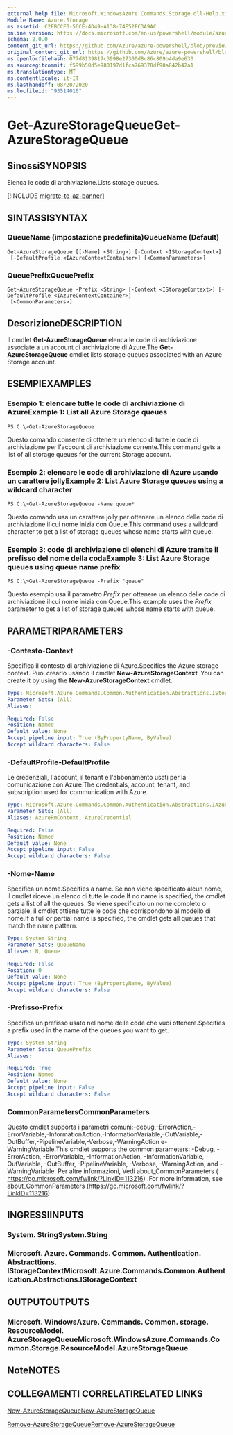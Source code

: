 ```yaml
---
external help file: Microsoft.WindowsAzure.Commands.Storage.dll-Help.xml
Module Name: Azure.Storage
ms.assetid: C2EBCCF0-56CE-4D49-A138-74E52FC3A9AC
online version: https://docs.microsoft.com/en-us/powershell/module/azure.storage/get-azurestoragequeue
schema: 2.0.0
content_git_url: https://github.com/Azure/azure-powershell/blob/preview/src/Storage/Commands.Storage/help/Get-AzureStorageQueue.md
original_content_git_url: https://github.com/Azure/azure-powershell/blob/preview/src/Storage/Commands.Storage/help/Get-AzureStorageQueue.md
ms.openlocfilehash: 077d8139817c3998e27300d8c86c809b4da9e630
ms.sourcegitcommit: f599b50d5e980197d1fca769378df90a842b42a1
ms.translationtype: MT
ms.contentlocale: it-IT
ms.lasthandoff: 08/20/2020
ms.locfileid: "93514016"
---
```

# <span data-ttu-id="941ee-101">Get-AzureStorageQueue</span><span class="sxs-lookup"><span data-stu-id="941ee-101">Get-AzureStorageQueue</span></span>

## <span data-ttu-id="941ee-102">Sinossi</span><span class="sxs-lookup"><span data-stu-id="941ee-102">SYNOPSIS</span></span>
<span data-ttu-id="941ee-103">Elenca le code di archiviazione.</span><span class="sxs-lookup"><span data-stu-id="941ee-103">Lists storage queues.</span></span>

[!INCLUDE [migrate-to-az-banner](../../includes/migrate-to-az-banner.md)]

## <span data-ttu-id="941ee-104">SINTASSI</span><span class="sxs-lookup"><span data-stu-id="941ee-104">SYNTAX</span></span>

### <span data-ttu-id="941ee-105">QueueName (impostazione predefinita)</span><span class="sxs-lookup"><span data-stu-id="941ee-105">QueueName (Default)</span></span>
```
Get-AzureStorageQueue [[-Name] <String>] [-Context <IStorageContext>]
 [-DefaultProfile <IAzureContextContainer>] [<CommonParameters>]
```

### <span data-ttu-id="941ee-106">QueuePrefix</span><span class="sxs-lookup"><span data-stu-id="941ee-106">QueuePrefix</span></span>
```
Get-AzureStorageQueue -Prefix <String> [-Context <IStorageContext>] [-DefaultProfile <IAzureContextContainer>]
 [<CommonParameters>]
```

## <span data-ttu-id="941ee-107">Descrizione</span><span class="sxs-lookup"><span data-stu-id="941ee-107">DESCRIPTION</span></span>
<span data-ttu-id="941ee-108">Il cmdlet **Get-AzureStorageQueue** elenca le code di archiviazione associate a un account di archiviazione di Azure.</span><span class="sxs-lookup"><span data-stu-id="941ee-108">The **Get-AzureStorageQueue** cmdlet lists storage queues associated with an Azure Storage account.</span></span>

## <span data-ttu-id="941ee-109">ESEMPI</span><span class="sxs-lookup"><span data-stu-id="941ee-109">EXAMPLES</span></span>

### <span data-ttu-id="941ee-110">Esempio 1: elencare tutte le code di archiviazione di Azure</span><span class="sxs-lookup"><span data-stu-id="941ee-110">Example 1: List all Azure Storage queues</span></span>
```
PS C:\>Get-AzureStorageQueue
```

<span data-ttu-id="941ee-111">Questo comando consente di ottenere un elenco di tutte le code di archiviazione per l'account di archiviazione corrente.</span><span class="sxs-lookup"><span data-stu-id="941ee-111">This command gets a list of all storage queues for the current Storage account.</span></span>

### <span data-ttu-id="941ee-112">Esempio 2: elencare le code di archiviazione di Azure usando un carattere jolly</span><span class="sxs-lookup"><span data-stu-id="941ee-112">Example 2: List Azure Storage queues using a wildcard character</span></span>
```
PS C:\>Get-AzureStorageQueue -Name queue*
```

<span data-ttu-id="941ee-113">Questo comando usa un carattere jolly per ottenere un elenco delle code di archiviazione il cui nome inizia con Queue.</span><span class="sxs-lookup"><span data-stu-id="941ee-113">This command uses a wildcard character to get a list of storage queues whose name starts with queue.</span></span>

### <span data-ttu-id="941ee-114">Esempio 3: code di archiviazione di elenchi di Azure tramite il prefisso del nome della coda</span><span class="sxs-lookup"><span data-stu-id="941ee-114">Example 3: List Azure Storage queues using queue name prefix</span></span>
```
PS C:\>Get-AzureStorageQueue -Prefix "queue"
```

<span data-ttu-id="941ee-115">Questo esempio usa il parametro *Prefix* per ottenere un elenco delle code di archiviazione il cui nome inizia con Queue.</span><span class="sxs-lookup"><span data-stu-id="941ee-115">This example uses the *Prefix* parameter to get a list of storage queues whose name starts with queue.</span></span>

## <span data-ttu-id="941ee-116">PARAMETRI</span><span class="sxs-lookup"><span data-stu-id="941ee-116">PARAMETERS</span></span>

### <span data-ttu-id="941ee-117">-Contesto</span><span class="sxs-lookup"><span data-stu-id="941ee-117">-Context</span></span>
<span data-ttu-id="941ee-118">Specifica il contesto di archiviazione di Azure.</span><span class="sxs-lookup"><span data-stu-id="941ee-118">Specifies the Azure storage context.</span></span>
<span data-ttu-id="941ee-119">Puoi crearlo usando il cmdlet **New-AzureStorageContext** .</span><span class="sxs-lookup"><span data-stu-id="941ee-119">You can create it by using the **New-AzureStorageContext** cmdlet.</span></span>

```yaml
Type: Microsoft.Azure.Commands.Common.Authentication.Abstractions.IStorageContext
Parameter Sets: (All)
Aliases:

Required: False
Position: Named
Default value: None
Accept pipeline input: True (ByPropertyName, ByValue)
Accept wildcard characters: False
```

### <span data-ttu-id="941ee-120">-DefaultProfile</span><span class="sxs-lookup"><span data-stu-id="941ee-120">-DefaultProfile</span></span>
<span data-ttu-id="941ee-121">Le credenziali, l'account, il tenant e l'abbonamento usati per la comunicazione con Azure.</span><span class="sxs-lookup"><span data-stu-id="941ee-121">The credentials, account, tenant, and subscription used for communication with Azure.</span></span>

```yaml
Type: Microsoft.Azure.Commands.Common.Authentication.Abstractions.IAzureContextContainer
Parameter Sets: (All)
Aliases: AzureRmContext, AzureCredential

Required: False
Position: Named
Default value: None
Accept pipeline input: False
Accept wildcard characters: False
```

### <span data-ttu-id="941ee-122">-Nome</span><span class="sxs-lookup"><span data-stu-id="941ee-122">-Name</span></span>
<span data-ttu-id="941ee-123">Specifica un nome.</span><span class="sxs-lookup"><span data-stu-id="941ee-123">Specifies a name.</span></span>
<span data-ttu-id="941ee-124">Se non viene specificato alcun nome, il cmdlet riceve un elenco di tutte le code.</span><span class="sxs-lookup"><span data-stu-id="941ee-124">If no name is specified, the cmdlet gets a list of all the queues.</span></span>
<span data-ttu-id="941ee-125">Se viene specificato un nome completo o parziale, il cmdlet ottiene tutte le code che corrispondono al modello di nome.</span><span class="sxs-lookup"><span data-stu-id="941ee-125">If a full or partial name is specified, the cmdlet gets all queues that match the name pattern.</span></span>

```yaml
Type: System.String
Parameter Sets: QueueName
Aliases: N, Queue

Required: False
Position: 0
Default value: None
Accept pipeline input: True (ByPropertyName, ByValue)
Accept wildcard characters: False
```

### <span data-ttu-id="941ee-126">-Prefisso</span><span class="sxs-lookup"><span data-stu-id="941ee-126">-Prefix</span></span>
<span data-ttu-id="941ee-127">Specifica un prefisso usato nel nome delle code che vuoi ottenere.</span><span class="sxs-lookup"><span data-stu-id="941ee-127">Specifies a prefix used in the name of the queues you want to get.</span></span>

```yaml
Type: System.String
Parameter Sets: QueuePrefix
Aliases:

Required: True
Position: Named
Default value: None
Accept pipeline input: False
Accept wildcard characters: False
```

### <span data-ttu-id="941ee-128">CommonParameters</span><span class="sxs-lookup"><span data-stu-id="941ee-128">CommonParameters</span></span>
<span data-ttu-id="941ee-129">Questo cmdlet supporta i parametri comuni:-debug,-ErrorAction,-ErrorVariable,-InformationAction,-InformationVariable,-OutVariable,-OutBuffer,-PipelineVariable,-Verbose,-WarningAction e-WarningVariable.</span><span class="sxs-lookup"><span data-stu-id="941ee-129">This cmdlet supports the common parameters: -Debug, -ErrorAction, -ErrorVariable, -InformationAction, -InformationVariable, -OutVariable, -OutBuffer, -PipelineVariable, -Verbose, -WarningAction, and -WarningVariable.</span></span> <span data-ttu-id="941ee-130">Per altre informazioni, Vedi about_CommonParameters ( https://go.microsoft.com/fwlink/?LinkID=113216) .</span><span class="sxs-lookup"><span data-stu-id="941ee-130">For more information, see about_CommonParameters (https://go.microsoft.com/fwlink/?LinkID=113216).</span></span>

## <span data-ttu-id="941ee-131">INGRESSI</span><span class="sxs-lookup"><span data-stu-id="941ee-131">INPUTS</span></span>

### <span data-ttu-id="941ee-132">System. String</span><span class="sxs-lookup"><span data-stu-id="941ee-132">System.String</span></span>

### <span data-ttu-id="941ee-133">Microsoft. Azure. Commands. Common. Authentication. Abstracttions. IStorageContext</span><span class="sxs-lookup"><span data-stu-id="941ee-133">Microsoft.Azure.Commands.Common.Authentication.Abstractions.IStorageContext</span></span>

## <span data-ttu-id="941ee-134">OUTPUT</span><span class="sxs-lookup"><span data-stu-id="941ee-134">OUTPUTS</span></span>

### <span data-ttu-id="941ee-135">Microsoft. WindowsAzure. Commands. Common. storage. ResourceModel. AzureStorageQueue</span><span class="sxs-lookup"><span data-stu-id="941ee-135">Microsoft.WindowsAzure.Commands.Common.Storage.ResourceModel.AzureStorageQueue</span></span>

## <span data-ttu-id="941ee-136">Note</span><span class="sxs-lookup"><span data-stu-id="941ee-136">NOTES</span></span>

## <span data-ttu-id="941ee-137">COLLEGAMENTI CORRELATI</span><span class="sxs-lookup"><span data-stu-id="941ee-137">RELATED LINKS</span></span>

[<span data-ttu-id="941ee-138">New-AzureStorageQueue</span><span class="sxs-lookup"><span data-stu-id="941ee-138">New-AzureStorageQueue</span></span>](./New-AzureStorageQueue.md)

[<span data-ttu-id="941ee-139">Remove-AzureStorageQueue</span><span class="sxs-lookup"><span data-stu-id="941ee-139">Remove-AzureStorageQueue</span></span>](./Remove-AzureStorageQueue.md)


